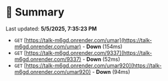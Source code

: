 # 📖 Summary
Last updated: **5/5/2025, 7:35:23 PM**

- `GET` [https://talk-m6gd.onrender.com/umar](https://talk-m6gd.onrender.com/umar) - **Down** (154ms)
- `GET` [https://talk-m6gd.onrender.com/9337](https://talk-m6gd.onrender.com/9337) - **Down** (52ms)
- `GET` [https://talk-m6gd.onrender.com/umar920](https://talk-m6gd.onrender.com/umar920) - **Down** (94ms)
